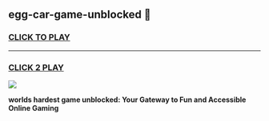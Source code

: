 
## egg-car-game-unblocked 👋
<h3>
<a href="https://premium.freeplayer.one?title=egg-car-game-unblocked&ref=14F">CLICK TO PLAY</a></h3>
<hr>

<h3>
<a href="https://premium.freeplayer.one?title=egg-car-game-unblocked&ref=14F">CLICK 2 PLAY</a>
  
</h3>

<a href="https://premium.freeplayer.one?title=egg-car-game-unblocked&ref=12F/"><img src="https://clearcache.store/games.png"></a>


**worlds hardest game unblocked: Your Gateway to Fun and Accessible Online Gaming**
